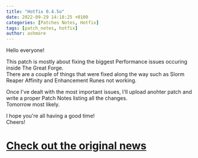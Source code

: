 ```yaml
---
title: "Hotfix 0.4.5o"
date: 2022-09-29 14:18:25 +0100
categories: [Patches Notes, Hotfix]
tags: [patch_notes, hotfix]
author: ashmore
---
```

Hello everyone!  
  
This patch is mostly about fixing the biggest Performance issues occuring inside The Great Forge.  
There are a couple of things that were fixed along the way such as Slorm Reaper Affinity and Enhancement Runes not working.  
  
Once I've dealt with the most important issues, I'll upload anohter patch and write a proper Patch Notes listing all the changes.  
Tomorrow most likely.  
  
I hope you're all having a good time!  
Cheers!

# <a href="https://steamstore-a.akamaihd.net/news/externalpost/steam_community_announcements/4588629064110472828" target="_blank">Check out the original news</a>